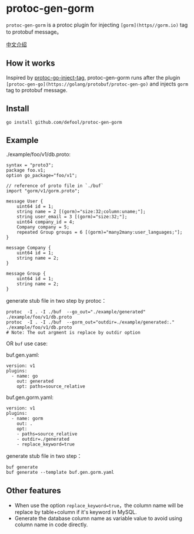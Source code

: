 # protoc-gen-gorm

`protoc-gen-gorm` is a protoc plugin for injecting `[gorm](https//gorm.io)` tag to protobuf message。

[中文介绍](./README.zh.md)

## How it works

Inspired by [protoc-go-inject-tag](https://github.com/favadi/protoc-go-inject-tag), protoc-gen-gorm runs after the plugin `[protoc-gen-go](https://golang/protobuf/protoc-gen-go)` and injects `gorm` tag to protobuf message.

## Install

```
go install github.com/defool/protoc-gen-gorm
```

## Example
 
 ./example/foo/v1/db.proto: 
```
syntax = "proto3";
package foo.v1;
option go_package="foo/v1";

// reference of proto file in `./buf`
import "gorm/v1/gorm.proto";

message User {
    uint64 id = 1;
    string name = 2 [(gorm)="size:32;column:uname;"];
    string user_email = 3 [(gorm)="size:32;"];
    uint64 company_id = 4;
    Company company = 5;
    repeated Group groups = 6 [(gorm)="many2many:user_languages;"]; 
}

message Company {
    uint64 id = 1;
    string name = 2;
}

message Group {
    uint64 id = 1;
    string name = 2;
}
```

generate stub file in two step by protoc：
```
protoc  -I . -I ./buf  --go_out="./example/generated"  ./example/foo/v1/db.proto
protoc  -I . -I ./buf  --gorm_out="outdir=./example/generated:."  ./example/foo/v1/db.proto
# Note: The out argment is replace by outdir option
```

OR `buf` use case:

buf.gen.yaml:
```
version: v1
plugins:
  - name: go
    out: generated
    opt: paths=source_relative
```

buf.gen.gorm.yaml:
```
version: v1
plugins:  
  - name: gorm
    out: .
    opt:
    - paths=source_relative
    - outdir=./generated
    - replace_keyword=true
```

generate stub file in two step：
```
buf generate
buf generate --template buf.gen.gorm.yaml
```

## Other features

- When use the option `replace_keyword=true`，the column name will be replace by table+column if it's keyword in MySQL.
- Generate the database column name as variable value to avoid using column name in code directly.